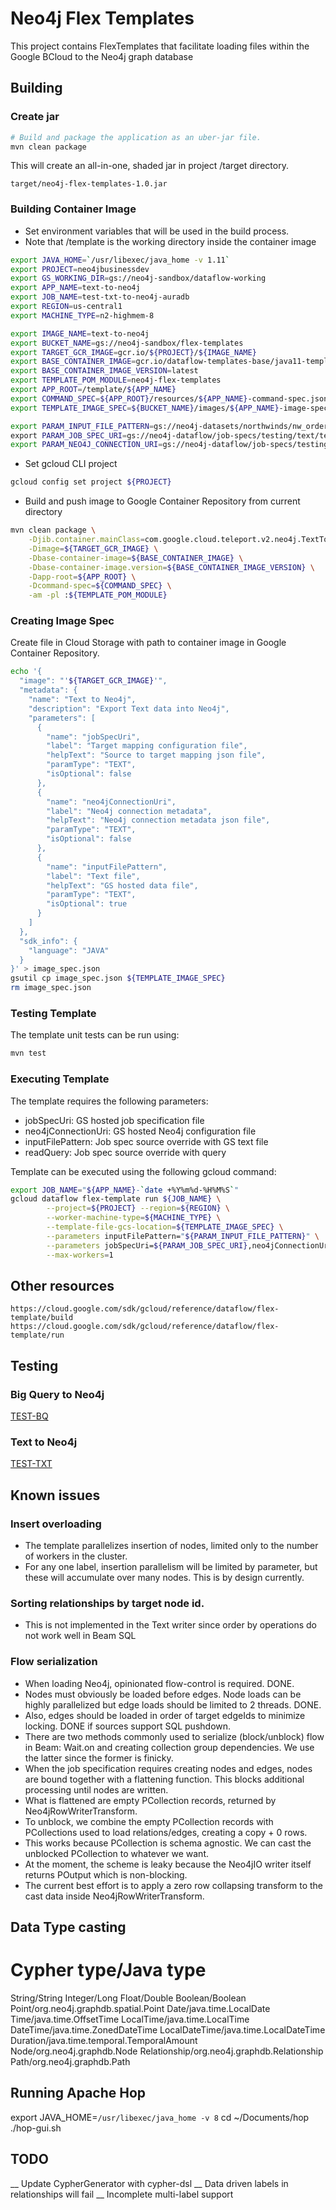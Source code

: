 # Neo4j Flex Templates

This project contains FlexTemplates that facilitate loading files within the Google BCloud to the Neo4j graph database

## Building

### Create jar

```sh
# Build and package the application as an uber-jar file.
mvn clean package
```

This will create an all-in-one, shaded jar in project /target directory.

    target/neo4j-flex-templates-1.0.jar

### Building Container Image
* Set environment variables that will be used in the build process.
* Note that /template is the working directory inside the container image
```sh
export JAVA_HOME=`/usr/libexec/java_home -v 1.11`
export PROJECT=neo4jbusinessdev
export GS_WORKING_DIR=gs://neo4j-sandbox/dataflow-working
export APP_NAME=text-to-neo4j
export JOB_NAME=test-txt-to-neo4j-auradb
export REGION=us-central1
export MACHINE_TYPE=n2-highmem-8

export IMAGE_NAME=text-to-neo4j
export BUCKET_NAME=gs://neo4j-sandbox/flex-templates
export TARGET_GCR_IMAGE=gcr.io/${PROJECT}/${IMAGE_NAME}
export BASE_CONTAINER_IMAGE=gcr.io/dataflow-templates-base/java11-template-launcher-base
export BASE_CONTAINER_IMAGE_VERSION=latest
export TEMPLATE_POM_MODULE=neo4j-flex-templates
export APP_ROOT=/template/${APP_NAME}
export COMMAND_SPEC=${APP_ROOT}/resources/${APP_NAME}-command-spec.json
export TEMPLATE_IMAGE_SPEC=${BUCKET_NAME}/images/${APP_NAME}-image-spec.json

export PARAM_INPUT_FILE_PATTERN=gs://neo4j-datasets/northwinds/nw_orders_1k_noheader.csv \
export PARAM_JOB_SPEC_URI=gs://neo4j-dataflow/job-specs/testing/text/text-northwind-jobspec.json
export PARAM_NEO4J_CONNECTION_URI=gs://neo4j-dataflow/job-specs/testing/common/auradb-free-connection.json
``` 
* Set gcloud CLI project
```sh
gcloud config set project ${PROJECT}
```
* Build and push image to Google Container Repository from current directory
```sh
mvn clean package \
    -Djib.container.mainClass=com.google.cloud.teleport.v2.neo4j.TextToNeo4j \
    -Dimage=${TARGET_GCR_IMAGE} \
    -Dbase-container-image=${BASE_CONTAINER_IMAGE} \
    -Dbase-container-image.version=${BASE_CONTAINER_IMAGE_VERSION} \
    -Dapp-root=${APP_ROOT} \
    -Dcommand-spec=${COMMAND_SPEC} \
    -am -pl :${TEMPLATE_POM_MODULE}
```

### Creating Image Spec

Create file in Cloud Storage with path to container image in Google Container Repository.
```sh
echo '{
  "image": "'${TARGET_GCR_IMAGE}'",
  "metadata": {
    "name": "Text to Neo4j",
    "description": "Export Text data into Neo4j",
    "parameters": [
      {
        "name": "jobSpecUri",
        "label": "Target mapping configuration file",
        "helpText": "Source to target mapping json file",
        "paramType": "TEXT",
        "isOptional": false
      }, 
      {
        "name": "neo4jConnectionUri",
        "label": "Neo4j connection metadata",
        "helpText": "Neo4j connection metadata json file",
        "paramType": "TEXT",
        "isOptional": false
      },  
      {
        "name": "inputFilePattern",
        "label": "Text file",
        "helpText": "GS hosted data file",
        "paramType": "TEXT",
        "isOptional": true
      }   
    ]
  },
  "sdk_info": {
    "language": "JAVA"
  }
}' > image_spec.json
gsutil cp image_spec.json ${TEMPLATE_IMAGE_SPEC}
rm image_spec.json
```

### Testing Template

The template unit tests can be run using:
```sh
mvn test
```

### Executing Template

The template requires the following parameters:
* jobSpecUri: GS hosted job specification file
* neo4jConnectionUri: GS hosted Neo4j configuration file
* inputFilePattern: Job spec source override with GS text file
* readQuery: Job spec source override with query

Template can be executed using the following gcloud command:
```sh
export JOB_NAME="${APP_NAME}-`date +%Y%m%d-%H%M%S`"
gcloud dataflow flex-template run ${JOB_NAME} \
        --project=${PROJECT} --region=${REGION} \
        --worker-machine-type=${MACHINE_TYPE} \
        --template-file-gcs-location=${TEMPLATE_IMAGE_SPEC} \
        --parameters inputFilePattern="${PARAM_INPUT_FILE_PATTERN}" \
        --parameters jobSpecUri=${PARAM_JOB_SPEC_URI},neo4jConnectionUri=${PARAM_NEO4J_CONNECTION_URI} \
        --max-workers=1
```

## Other resources

    https://cloud.google.com/sdk/gcloud/reference/dataflow/flex-template/build
    https://cloud.google.com/sdk/gcloud/reference/dataflow/flex-template/run

## Testing

### Big Query to Neo4j
[TEST-BQ](TEST-BQ.md)

### Text to Neo4j
[TEST-TXT](TEST-TEXT.md)

## Known issues

### Insert overloading
- The template parallelizes insertion of nodes, limited only to the number of workers in the cluster.  
- For any one label, insertion parallelism will be limited by parameter, but these will accumulate over many nodes.  This is by design currently.

### Sorting relationships by target node id. 
- This is not implemented in the Text writer since order by operations do not work well in Beam SQL

### Flow serialization
- When loading Neo4j, opinionated flow-control is required. DONE.
- Nodes must obviously be loaded before edges.  Node loads can be highly parallelized but edge loads should be limited to 2 threads. DONE.
- Also, edges should be loaded in order of target edgeIds to minimize locking. DONE if sources support SQL pushdown.
- There are two methods commonly used to serialize (block/unblock) flow in Beam: Wait.on and creating collection group dependencies.  We use the latter since the former is finicky.
- When the job specification requires creating nodes and edges, nodes are bound together with a flattening function.  This blocks additional processing until nodes are written.
- What is flattened are empty PCollection<Row> records, returned by Neo4jRowWriterTransform.
- To unblock, we combine the empty PCollection<Row> records with PCollections used to load relations/edges, creating a copy + 0 rows.
- This works because PCollection is schema agnostic. We can cast the unblocked PCollection to whatever we want.
- At the moment, the scheme is leaky because the Neo4jIO writer itself returns POutput which is non-blocking.  
- The current best effort is to apply a zero row collapsing transform to the cast data inside Neo4jRowWriterTransform.

## Data Type casting

Cypher type/Java type
=========================
String/String
Integer/Long
Float/Double
Boolean/Boolean
Point/org.neo4j.graphdb.spatial.Point
Date/java.time.LocalDate
Time/java.time.OffsetTime
LocalTime/java.time.LocalTime
DateTime/java.time.ZonedDateTime
LocalDateTime/java.time.LocalDateTime
Duration/java.time.temporal.TemporalAmount
Node/org.neo4j.graphdb.Node
Relationship/org.neo4j.graphdb.Relationship
Path/org.neo4j.graphdb.Path

## Running Apache Hop
export JAVA_HOME=`/usr/libexec/java_home -v 8`
cd ~/Documents/hop
./hop-gui.sh

## TODO
__ Update CypherGenerator with cypher-dsl
__ Data driven labels in relationships will fail
__ Incomplete multi-label support





